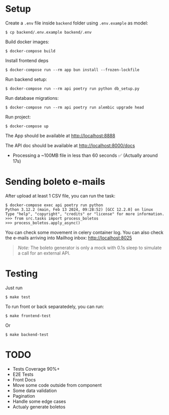 # Setup

Create a `.env` file inside `backend` folder using `.env.example` as model:

```
$ cp backend/.env.example backend/.env
```

Build docker images:

```
$ docker-compose build
```

Install frontend deps

```
$ docker-compose run --rm app bun install --frozen-lockfile
```

Run backend setup:

```
$ docker-compose run --rm api poetry run python db_setup.py
```

Run database migrations:

```
$ docker-compose run --rm api poetry run alembic upgrade head
```

Run project:

```
$ docker-compose up
```

The App should be available at [http://localhost:8888](http://localhost:8888)

The API doc should be available at [http://localhost:8000/docs](http://localhost:8000/docs)

- Processing a ~100MB file in less than 60 seconds :white_check_mark: (Actually around 17s)

# Sending boleto e-mails

After upload at least 1 CSV file, you can run the task:

```
$ docker-compose exec api poetry run python
Python 3.12.2 (main, Feb 13 2024, 09:28:52) [GCC 12.2.0] on linux
Type "help", "copyright", "credits" or "license" for more information.
>>> from src.tasks import process_boletos
>>> process_boletos.apply_async()
```

You can check some movement in celery container log. You can also check the e-mails arriving into Mailhog inbox: [http://localhost:8025](http://localhost:8025)

>*Note:* The boleto generator is only a mock with 0.1s sleep to simulate a call for an external API.

# Testing

Just run

```
$ make test
```

To run front or back separatedely, you can run:
```
$ make frontend-test
```
Or
```
$ make backend-test
```

# TODO
 - Tests Coverage 90%+
 - E2E Tests
 - Front Docs
 - Move some code outside from component
 - Some data validation
 - Pagination
 - Handle some edge cases
 - Actualy generate boletos
